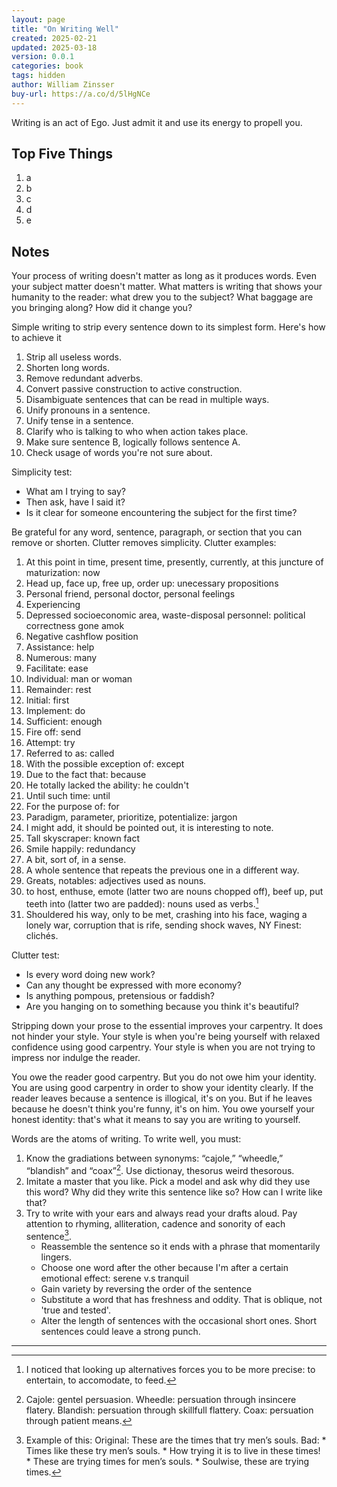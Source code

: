 ```yaml
---
layout: page
title: "On Writing Well"
created: 2025-02-21
updated: 2025-03-18
version: 0.0.1
categories: book
tags: hidden
author: William Zinsser
buy-url: https://a.co/d/5lHgNCe
---
```


Writing is an act of Ego. Just admit it and use its energy to propell you.

## Top Five Things

1. a
2. b
3. c
4. d
5. e


## Notes

Your process of writing doesn't matter as long as it produces words. Even your subject matter doesn't matter. What matters is writing that shows your humanity to the reader: what drew you to the subject? What baggage are you bringing along? How did it change you?

Simple writing to strip every sentence down to its simplest form. Here's how to achieve it
1. Strip all useless words.
2. Shorten long words.
3. Remove redundant adverbs.
4. Convert passive construction to active construction.
4. Disambiguate sentences that can be read in multiple ways.
5. Unify pronouns in a sentence.
6. Unify tense in a sentence.
7. Clarify who is talking to who when action takes place.
8. Make sure sentence B, logically follows sentence A.
9. Check usage of words you're not sure about.

Simplicity test:
* What am I trying to say?
* Then ask, have I said it?
* Is it clear for someone encountering the subject for the first time?

Be grateful for any word, sentence, paragraph, or section that you can remove or shorten. Clutter removes simplicity. Clutter examples:
1. At this point in time, present time, presently, currently, at this juncture of maturization: now
2. Head up, face up, free up, order up: unecessary propositions
3. Personal friend, personal doctor, personal feelings
4. Experiencing
5. Depressed socioeconomic area, waste-disposal personnel: political correctness gone amok
7. Negative cashflow position
8. Assistance: help
9. Numerous: many
10. Facilitate: ease
11. Individual: man or woman
12. Remainder: rest
13. Initial: first
14. Implement: do
15. Sufficient: enough
16. Fire off: send
15. Attempt: try
16. Referred to as: called
16. With the possible exception of: except
17. Due to the fact that: because
19. He totally lacked the ability: he couldn't
20. Until such time: until
21. For the purpose of: for
17. Paradigm, parameter, prioritize, potentialize: jargon
18. I might add, it should be pointed out, it is interesting to note.
20. Tall skyscraper: known fact
21. Smile happily: redundancy
22. A bit, sort of, in a sense.
23. A whole sentence that repeats the previous one in a different way.
23. Greats, notables: adjectives used as nouns.
23. to host, enthuse, emote (latter two are nouns chopped off), beef up, put teeth into (latter two are padded): nouns used as verbs.[^1]
23. Shouldered his way, only to be met, crashing into his face, waging a lonely war, corruption that is rife, sending shock waves, NY Finest: clichés.

[^1]: I noticed that looking up alternatives forces you to be more precise: to entertain, to accomodate, to feed.

Clutter test:
* Is every word doing new work?
* Can any thought be expressed with more economy?
* Is anything pompous, pretensious or faddish?
* Are you hanging on to something because you think it's beautiful?

Stripping down your prose to the essential improves your carpentry. It does not hinder your style. Your style is when you're being yourself with relaxed confidence using good carpentry. Your style is when you are not trying to impress nor indulge the reader.

You owe the reader good carpentry. But you do not owe him your identity. You are using good carpentry in order to show your identity clearly. If the reader leaves because a sentence is illogical, it's on you. But if he leaves because he doesn't think you're funny, it's on him. You owe yourself your honest identity: that's what it means to say you are writing to yourself.

Words are the atoms of writing. To write well, you must:
1. Know the gradiations between synonyms: “cajole,” “wheedle,” “blandish” and “coax”[^2]. Use dictionay, thesorus weird thesorous.
2. Imitate a master that you like. Pick a model and ask why did they use this word? Why did they write this sentence like so? How can I write like that?
3. Try to write with your ears and always read your drafts aloud. Pay attention to rhyming, alliteration, cadence and sonority of each sentence[^3].
    * Reassemble the sentence so it ends with a phrase that momentarily lingers.
    * Choose one word after the other because I'm after a certain emotional effect: serene v.s tranquil
    * Gain variety by reversing the order of the sentence
    * Substitute a word that has freshness and oddity. That is oblique, not 'true and tested'.
    * Alter the length of sentences with the occasional short ones. Short sentences could leave a strong punch.


[^2]: Cajole: gentel persuasion. Wheedle: persuation through insincere flatery. Blandish: persuation through skillfull flattery. Coax: persuation through patient means.

[^3]: Example of this: Original: These are the times that try men’s souls. Bad: * Times like these try men’s souls. * How trying it is to live in these times! * These are trying times for men’s souls. * Soulwise, these are trying times.


---
